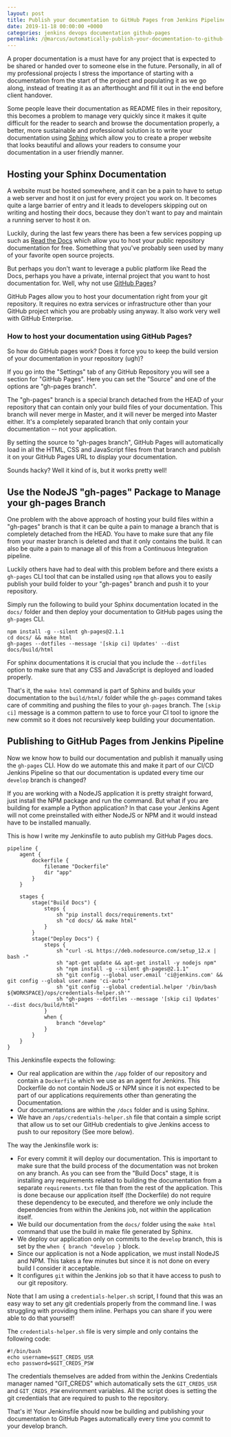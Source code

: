 ```yaml
---
layout: post
title: Publish your documentation to GitHub Pages from Jenkins Pipeline
date: 2019-11-18 00:00:00 +0000
categories: jenkins devops documentation github-pages
permalink: /@marcus/automatically-publish-your-documentation-to-github-pages-with-your-cicd-pipeline/
---
```


A proper documentation is a must have for any project that is expected to be shared or handed over to someone else in the future. Personally, in all of my professional projects I stress the importance of starting with a documentation from the start of the project and populating it as we go along, instead of treating it as an afterthought and fill it out in the end before client handover.

Some people leave their documentation as README files in their repository, this becomes a problem to manage very quickly since it makes it quite difficult for the reader to search and browse the documentation properly, a better, more sustainable and professional solution is to write your documentation using [Sphinx](http://www.sphinx-doc.org/en/master/) which allow you to create a proper website that looks beautiful and allows your readers to consume your documentation in a user friendly manner.

## Hosting your Sphinx Documentation
A website must be hosted somewhere, and it can be a pain to have to setup a web server and host it on just for every project you work on. It becomes quite a large barrier of entry and it leads to developers skipping out on writing and hosting their docs, because they don't want to pay and maintain a running server to host it on. 

Luckily, during the last few years there has been a few services popping up such as [Read the Docs](https://readthedocs.org/) which allow you to host your public repository documentation for free. Something that you've probably seen used by many of your favorite open source projects. 

But perhaps you don't want to leverage a public platform like Read the Docs, perhaps you have a private, internal project that you want to host documentation for. Well, why not use [GitHub Pages](https://pages.github.com/)?

GitHub Pages allow you to host your documentation right from your git repository. It requires no extra services or infrastructure other than your GitHub project which you are probably using anyway. It also work very well with GitHub Enterprise.

### How to host your documentation using GitHub Pages?
So how do GitHub pages work? Does it force you to keep the build version of your documentation in your repository (ugh)?

If you go into the "Settings" tab of any GitHub Repository you will see a section for "GitHub Pages". Here you can set the "Source" and one of the options are "gh-pages branch". 

The "gh-pages" branch is a special branch detached from the HEAD of your repository that can contain only your build files of your documentation. This branch will never merge in Master, and it will never be merged into Master either. It's a completely separated branch that only contain your documentation -- not your application.

By setting the source to "gh-pages branch", GitHub Pages will automatically load in all the HTML, CSS and JavaScript files from that branch and publish it on your GitHub Pages URL to display your documentation.

Sounds hacky? Well it kind of is, but it works pretty well!

## Use the NodeJS "gh-pages" Package to Manage your gh-pages Branch

One problem with the above approach of hosting your build files within a "gh-pages" branch is that it can be quite a pain to manage a branch that is completely detached from the HEAD. You have to make sure that any file from your master branch is deleted and that it only contains the build. It can also be quite a pain to manage all of this from a Continuous Integration pipeline. 

Luckily others have had to deal with this problem before and there exists a `gh-pages` CLI tool that can be installed using `npm` that allows you to easily publish your build folder to your "gh-pages" branch and push it to your repository. 

Simply run the following to build your Sphinx documentation located in the `docs/` folder and then deploy your documentation to GitHub pages using the `gh-pages` CLI.

    npm install -g --silent gh-pages@2.1.1
    cd docs/ && make html
    gh-pages --dotfiles --message '[skip ci] Updates' --dist docs/build/html

For sphinx documentations it is crucial that you include the `--dotfiles` option to make sure that any CSS and JavaScript is deployed and loaded properly.

That's it, the `make html` command is part of Sphinx and builds your documentation to the `build/html/` folder while the `gh-pages` command takes care of commiting and pushing the files to your `gh-pages` branch. The `[skip ci]` message is a common pattern to use to force your CI tool to ignore the new commit so it does not recursively keep building your documentation.

## Publishing to GitHub Pages from Jenkins Pipeline
Now we know how to build our documentation and publish it manually using the `gh-pages` CLI. How do we automate this and make it part of our CI/CD Jenkins Pipeline so that our documentation is updated every time our `develop` branch is changed?

If you are working with a NodeJS application it is pretty straight forward, just install the NPM package and run the command. But what if you are building for example a Python application? In that case your Jenkins Agent will not come preinstalled with either NodeJS or NPM and it would instead have to be installed manually.

This is how I write my Jenkinsfile to auto publish my GitHub Pages docs.

    pipeline {
        agent {
            dockerfile {
                filename "Dockerfile"
				dir "app"
            }
        }

        stages {
            stage("Build Docs") {
                steps {
                    sh "pip install docs/requirements.txt"
					sh "cd docs/ && make html"
                }
            }
            stage("Deploy Docs") {
                steps {
                    sh "curl -sL https://deb.nodesource.com/setup_12.x | bash -"
                    sh "apt-get update && apt-get install -y nodejs npm"
                    sh "npm install -g --silent gh-pages@2.1.1"
                    sh "git config --global user.email 'ci@jenkins.com' && git config --global user.name 'ci-auto'"
                    sh "git config --global credential.helper '/bin/bash ${WORKSPACE}/ops/credentials-helper.sh'"
                    sh "gh-pages --dotfiles --message '[skip ci] Updates' --dist docs/build/html"
                }
                when {
                    branch "develop"
                }
            }
        }
    }

This Jenkinsfile expects the following:

* Our real application are within the `/app` folder of our repository and contain a `Dockerfile` which we use as an agent for Jenkins. This Dockerfile do not contain NodeJS or NPM since it is not expected to be part of our applications requirements other than generating the Documentation.
* Our documentations are within the `/docs` folder and is using Sphinx.
* We have an `/ops/credentials-helper.sh` file that contain a simple script that allow us to set our GitHub credentials to give Jenkins access to push to our repository (See more below).

The way the Jenkinsfile work is:

* For every commit it will deploy our documentation. This is important to make sure that the build process of the documentation was not broken on any branch. As you can see from the "Build Docs" stage, it is installing any requirements related to building the documentation from a separate `requirements.txt` file than from the rest of the application. This is done because our application itself (the Dockerfile) do not require these dependency to be executed, and therefore we only include the dependencies from within the Jenkins job, not within the application itself.
* We build our documentation from the `docs/` folder using the `make html` command that use the build in make file generated by Sphinx.
* We deploy our application only on commits to the `develop` branch, this is set by the `when { branch "develop }` block.
* Since our application is not a Node application, we must install NodeJS and NPM. This takes a few minutes but since it is not done on every build I consider it acceptable.
* It configures `git` within the Jenkins job so that it have access to push to our git repository.

Note that I am using a `credentials-helper.sh` script, I found that this was an easy way to set any git credentials properly from the command line. I was struggling with providing them inline. Perhaps you can share if you were able to do that yourself!

The `credentials-helper.sh` file is very simple and only contains the following code:

    #!/bin/bash
    echo username=$GIT_CREDS_USR
    echo password=$GIT_CREDS_PSW

The credentials themselves are added from within the Jenkins Credentials manager named "GIT_CREDS" which automatically sets the `GIT_CREDS_USR` and `GIT_CREDS_PSW` environment variables. All the script does is setting the git credentials that are required to push to the repository.

That's it! Your Jenkinsfile should now be building and publishing your documentation to GitHub Pages automatically every time you commit to your develop branch.
